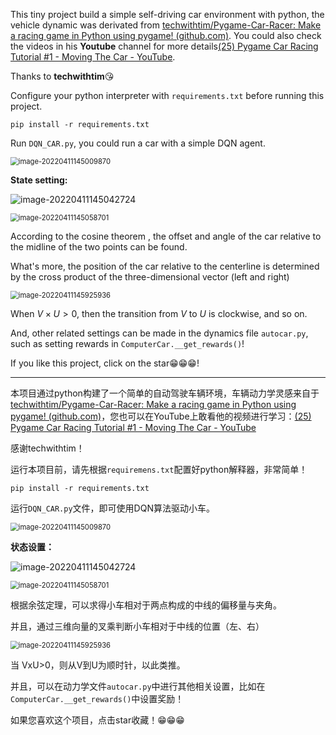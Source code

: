 This tiny project build a simple self-driving car environment with python, the vehicle dynamic was derivated from [techwithtim/Pygame-Car-Racer: Make a racing game in Python using pygame! (github.com)](https://github.com/techwithtim/Pygame-Car-Racer). You could also check the videos in his **Youtube** channel for more details[(25) Pygame Car Racing Tutorial #1 - Moving The Car - YouTube](https://www.youtube.com/watch?v=L3ktUWfAMPg).

Thanks to **techwithtim**😘

Configure your python interpreter with `requirements.txt` before running this project.

```
pip install -r requirements.txt
```

Run `DQN_CAR.py`, you could run a car with a simple DQN agent.

<img src="assets/image-20220411145009870.png" alt="image-20220411145009870" style="zoom: 80%;" />

**State setting:**

![image-20220411145042724](assets/image-20220411145042724.png)

<img src="assets/image-20220411145058701.png" alt="image-20220411145058701" style="zoom:80%;" />

According to the cosine theorem , the offset and angle of the car relative to the midline of the two points can be found.

What's more, the position of the car relative to the centerline is determined by the cross product of the three-dimensional vector (left and right)

<img src="assets/image-20220411145925936.png" alt="image-20220411145925936" style="zoom: 80%;" />

When $V \times U > 0$, then the transition from $V$ to $U$ is clockwise, and so on.

And, other related settings can be made in the dynamics file `autocar.py`, such as setting rewards in `ComputerCar.__get_rewards()`!

If you like this project, click on the star😁😁😁!

---



本项目通过python构建了一个简单的自动驾驶车辆环境，车辆动力学灵感来自于[techwithtim/Pygame-Car-Racer: Make a racing game in Python using pygame! (github.com)](https://github.com/techwithtim/Pygame-Car-Racer)，您也可以在YouTube上敢看他的视频进行学习：[(25) Pygame Car Racing Tutorial #1 - Moving The Car - YouTube](https://www.youtube.com/watch?v=L3ktUWfAMPg)

感谢techwithtim！

运行本项目前，请先根据`requiremens.txt`配置好python解释器，非常简单！

```
pip install -r requirements.txt
```

运行`DQN_CAR.py`文件，即可使用DQN算法驱动小车。

<img src="assets/image-20220411145009870.png" alt="image-20220411145009870" style="zoom:80%;" />

**状态设置：**

![image-20220411145042724](assets/image-20220411145042724.png)

<img src="assets/image-20220411145058701.png" alt="image-20220411145058701" style="zoom:80%;" />

根据余弦定理，可以求得小车相对于两点构成的中线的偏移量与夹角。

并且，通过三维向量的叉乘判断小车相对于中线的位置（左、右）

<img src="assets/image-20220411145925936.png" alt="image-20220411145925936" style="zoom:80%;" />

当 VxU>0，则从V到U为顺时针，以此类推。

并且，可以在动力学文件`autocar.py`中进行其他相关设置，比如在`ComputerCar.__get_rewards()`中设置奖励！

如果您喜欢这个项目，点击star收藏！😁😁😁

